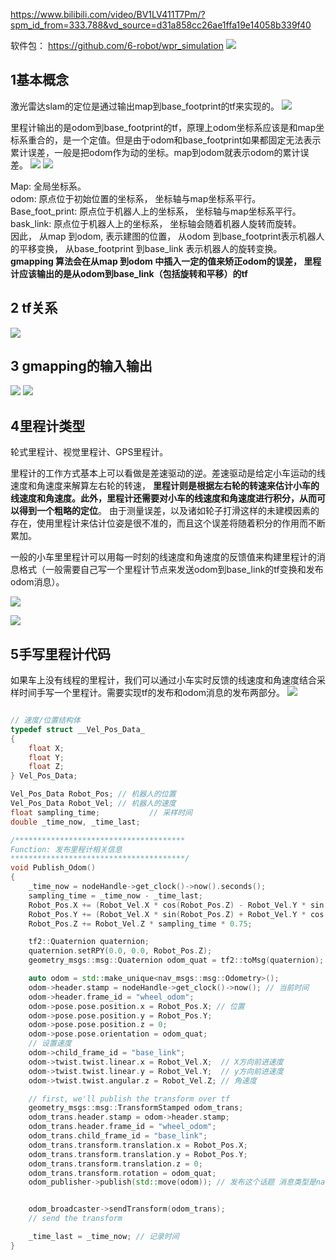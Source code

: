 https://www.bilibili.com/video/BV1LV411T7Pm/?spm_id_from=333.788&vd_source=d31a858cc26ae1ffa19e14058b339f40

软件包：
https://github.com/6-robot/wpr_simulation
![](images/ROS建图_image_1.png)
## 1基本概念
激光雷达slam的定位是通过输出map到base_footprint的tf来实现的。
![](images/ROS建图_image_2.png)


里程计输出的是odom到base_footprint的tf，原理上odom坐标系应该是和map坐标系重合的，是一个定值。但是由于odom和base_footprint如果都固定无法表示累计误差，一般是把odom作为动的坐标。map到odom就表示odom的累计误差。
![](images/ROS建图_image_3.png)
![](images/ROS建图_image_4.png)


Map: 全局坐标系。  
odom: 原点位于初始位置的坐标系， 坐标轴与map坐标系平行。  
Base_foot_print: 原点位于机器人上的坐标系， 坐标轴与map坐标系平行。  
bask_link: 原点位于机器人上的坐标系， 坐标轴会随着机器人旋转而旋转。  
因此， 从map 到odom, 表示建图的位置， 从odom 到base_footprint表示机器人的平移变换， 从base_footprint 到base_link 表示机器人的旋转变换。  
**gmapping 算法会在从map 到odom 中插入一定的值来矫正odom的误差， 里程计应该输出的是从odom到base_link（包括旋转和平移）的tf**


## 2 tf关系


![](images/ROS建图_image_5.png)



## 3 gmapping的输入输出

![](images/ROS建图_image_6.png)
![](images/ROS建图_image_7.png)


## 4里程计类型

轮式里程计、视觉里程计、GPS里程计。

里程计的工作方式基本上可以看做是差速驱动的逆。差速驱动是给定小车运动的线速度和角速度来解算左右轮的转速， **里程计则是根据左右轮的转速来估计小车的线速度和角速度。此外，里程计还需要对小车的线速度和角速度进行积分，从而可以得到一个粗略的定位**。 由于测量误差，以及诸如轮子打滑这样的未建模因素的存在，使用里程计来估计位姿是很不准的，而且这个误差将随着积分的作用而不断累加。

一般的小车里里程计可以用每一时刻的线速度和角速度的反馈值来构建里程计的消息格式（一般需要自己写一个里程计节点来发送odom到base_link的tf变换和发布odom消息）。 

![](images/ROS建图_image_8.png)

![](images/ROS建图_image_9.png)



## 5手写里程计代码
如果车上没有线程的里程计，我们可以通过小车实时反馈的线速度和角速度结合采样时间手写一个里程计。需要实现tf的发布和odom消息的发布两部分。
![](images/ROS建图_image_10.png)
```c++

// 速度/位置结构体
typedef struct __Vel_Pos_Data_
{
    float X;
    float Y;
    float Z;
} Vel_Pos_Data;

Vel_Pos_Data Robot_Pos; // 机器人的位置
Vel_Pos_Data Robot_Vel; // 机器人的速度
float sampling_time;           // 采样时间
double _time_now, _time_last;

/**************************************
Function: 发布里程计相关信息
***************************************/
void Publish_Odom()
{
    _time_now = nodeHandle->get_clock()->now().seconds();
    sampling_time = _time_now - _time_last;
    Robot_Pos.X += (Robot_Vel.X * cos(Robot_Pos.Z) - Robot_Vel.Y * sin(Robot_Pos.Z)) * sampling_time; // 计算x方向的位移
    Robot_Pos.Y += (Robot_Vel.X * sin(Robot_Pos.Z) + Robot_Vel.Y * cos(Robot_Pos.Z)) * sampling_time; // 计算y方向的位移，
    Robot_Pos.Z += Robot_Vel.Z * sampling_time * 0.75;                                            // 0.75是用来纠正偏差，需要通过里程计校准步骤来获取该值

    tf2::Quaternion quaternion;
    quaternion.setRPY(0.0, 0.0, Robot_Pos.Z);
    geometry_msgs::msg::Quaternion odom_quat = tf2::toMsg(quaternion);

    auto odom = std::make_unique<nav_msgs::msg::Odometry>();
    odom->header.stamp = nodeHandle->get_clock()->now(); // 当前时间
    odom->header.frame_id = "wheel_odom";
    odom->pose.pose.position.x = Robot_Pos.X; // 位置
    odom->pose.pose.position.y = Robot_Pos.Y;
    odom->pose.pose.position.z = 0;
    odom->pose.pose.orientation = odom_quat;
    // 设置速度
    odom->child_frame_id = "base_link";
    odom->twist.twist.linear.x = Robot_Vel.X;  // X方向前进速度
    odom->twist.twist.linear.y = Robot_Vel.Y;  // y方向前进速度
    odom->twist.twist.angular.z = Robot_Vel.Z; // 角速度

    // first, we'll publish the transform over tf
    geometry_msgs::msg::TransformStamped odom_trans;
    odom_trans.header.stamp = odom->header.stamp;
    odom_trans.header.frame_id = "wheel_odom";
    odom_trans.child_frame_id = "base_link";
    odom_trans.transform.translation.x = Robot_Pos.X;
    odom_trans.transform.translation.y = Robot_Pos.Y;
    odom_trans.transform.translation.z = 0;
    odom_trans.transform.rotation = odom_quat;
    odom_publisher->publish(std::move(odom)); // 发布这个话题 消息类型是nav_msgs::msg::Odometry


    odom_broadcaster->sendTransform(odom_trans);
    // send the transform

    _time_last = _time_now; // 记录时间
}
```